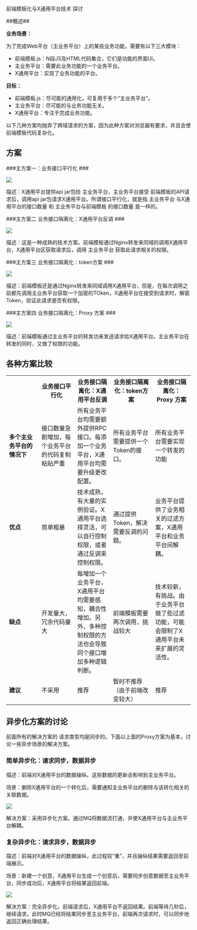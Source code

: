 
前端模板化与X通用平台技术 探讨

##概述##

**业务场景：**

为了完成Web平台（主业务平台）上的某些业务功能，需要有以下三大模块：

- 前端模板.js：N段JS及HTML代码集合，它们是功能的界面UI。
- 主业务平台：需要此业务功能的一个业务平台。
- X通用平台：实现了业务功能的平台。

**目标：**

- 前端模板.js：尽可能的通用化，可复用于多个“主业务平台”。
- 主业务平台：尽可能的与业务功能无关。
- X通用平台：专注于完成业务功能。

以下几种方案均抛弃了跨域请求的方案，因为此种方案对浏览器有要求，并且会使前端模板代码复杂化。

## 方案 ##

###主方案一：业务接口平行化 ###

![](http://ww3.sinaimg.cn/bmiddle/60c9620fgw1eichclc0wmj20gu09qq3a.jpg)

描述：X通用平台提供api jar包给 主业务平台，主业务平台接受 前端模板的API请求后，调用api jar包请求X通用平台。所谓接口平行化，就是指 主业务平台 与X通用平台的接口数量 和 主业务平台与前端模板 的接口数量 是一样的。

###主方案二 业务接口隔离化：X通用平台反调 ###

![](http://ww3.sinaimg.cn/bmiddle/60c9620fgw1eichclcs0kj20gp09jjru.jpg)

描述：这是一种成熟的技术方案。前端模板通过Nginx转发来同域的调用X通用平台，X通用平台区获取请求后，调用 主业务平台 获取此请求相关的权限。

###主方案三 业务接口隔离化：token方案 ###

![](http://ww2.sinaimg.cn/bmiddle/60c9620fgw1eichclj4ipj20gp09jt96.jpg)

描述：前端模板还是通过Nginx转发来同域调用X通用平台，但是，在每次调用之前都先调用主业务平台获取一个加密的TOken，X通用平台在接受到请求时，解密Token，验证此请求是否有权限。

###主方案四 业务接口隔离化：Proxy 方案 ###

![](http://ww4.sinaimg.cn/bmiddle/60c9620fgw1eichclp65mj20mr04tmxi.jpg)

描述：前端模板通过主业务平台的转发功来发送请求给X通用平台。主业务平台在转发的同时，又做了权限的功能。

## 各种方案比较 ##

<table border="0" cellspacing="0" cellpadding="0">
  	<tr>
	    <th></th>
	    <th>业务接口平行化</th>
		<th>业务接口隔离化：X通用平台反调</th>
		<th>业务接口隔离化：token方案</th>
		<th>业务接口隔离化：Proxy 方案</th>
	</tr>
	<tr>
		<td width="150px"><b>多个主业务平台的情况下</b></td>
		<td width="150px">接口数量急剧增加，每个业务平台的代码复制粘贴严重</td>
		<td width="150px">所有业务平台均需要额外提供RPC接口。每添加一个业务平台，X通用平台均需要升级更改配置。</td>
		<td width="150px">所有业务平台需要提供一个Token的接口。</td>
		<td width="150px">所有业务平台需要实现一个转发的功能</td>
	</tr>
	<tr>
		<td width="150px"><b>优点</b></td>
		<td width="150px">简单粗暴</td>
		<td width="150px">技术成熟，有大量的实例验证。X通用平台选择灵活，可以自行控制权限，或者通过反调来控制权限。</td>
		<td width="150px">通过提供Token，解决需要反调的问题。</td>
		<td width="150px">业务平台提供了业务相关的过滤方案，X通用平台和业务平台间解耦。</td>
	</tr>
	<tr>
		<td width="150px"><b>缺点</b></td>
		<td width="150px">开发量大，冗余代码量大</td>
		<td width="150px">每增加一个业务平台，X通用平台均需要感知，耦合性增加。另外，多种控制权限的方法也会导致同个接口增加多种逻辑判断。</td>
		<td width="150px">前端模板需要两次调用，挑战较大</td>
		<td width="150px">技术较新，有挑战。由于业务平台做了些过滤功能，可能会限制了X通用平台未来扩展的灵活性。</td>
	</tr>
	<tr>
		<td width="150px"><b>建议</b></td>
		<td width="150px">不采用</td>
		<td width="150px">推荐</td>
		<td width="150px">暂时不推荐（由于前端改变较大）</td>
		<td width="150px">推荐</td>
	</tr>
</table>

## 异步化方案的讨论 ##

前面所有的解决方案的 请求类型均是同步的。下面以上面的Proxy方案为基本，讨论一些异步场景的解决方案。

### 简单异步化：请求同步，数据异步 ###

描述：前端对X通用平台的数据操纵。这些数据的更新会影响到主业务平台。

场景：删除X通用平台的一个转化后，需要通知主业务平台的删除与该转化相关的关联数据。

![](http://ww3.sinaimg.cn/bmiddle/60c9620fgw1eides7awroj20mr0gkjs6.jpg)

解决方案：采用异步化方案。通过MQ将数据流打通，并使X通用平台与主业务平台解耦。

### 复杂异步化：请求异步，数据异步  ###

描述：前端对X通用平台的数据操纵，此过程较“重”，并且操纵结果需要返回至前端展示。

场景：新建一个创意，X通用平台生成一个创意后，需要同步创意数据至主业务平台，同步成功后，X通用平台将结果返回前端。

![](http://ww4.sinaimg.cn/bmiddle/60c9620fgw1eidesa6s4fj20mr0gk0to.jpg)

解决方案：完全异步化。前端请求后，X通用平台不返回结果。前端等待几秒后，继续请求。此时MQ已经将结果同步至主业务平台，前端再次请求时，可以同步地返回正确处理结果。